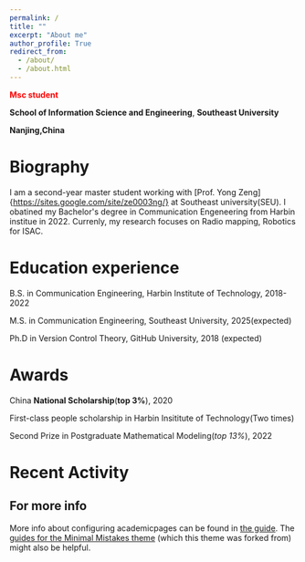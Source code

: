 ```yaml
---
permalink: /
title: ""
excerpt: "About me"
author_profile: True
redirect_from: 
  - /about/
  - /about.html
---
```


<font color =red> **Msc student** </font>

**School of Information Science  and Engineering**,
**Southeast University**

**Nanjing,China**

Biography
=====
I am a second-year master student working with [Prof. Yong Zeng]{https://sites.google.com/site/ze0003ng/} at Southeast university(SEU). I obatined my Bachelor's degree in Communication Engeneering from Harbin institue in 2022. Currenly, my research focuses on Radio mapping, Robotics for ISAC.

Education experience
======
B.S. in Communication Engineering, Harbin Institute of Technology, 2018-2022

M.S. in Communication Engineering, Southeast University, 2025(expected)

Ph.D in Version Control Theory, GitHub University, 2018 (expected)

Awards
======
China **National Scholarship**(**top 3%**), 2020

First-class people scholarship in Harbin Insititute of Technology(Two times)

Second Prize in Postgraduate Mathematical Modeling(*top 13%*), 2022



Recent Activity
======



<!-- #Like many other Jekyll-based GitHub Pages templates, academicpages makes you separate the website's content from its form. The content & metadata of your website are in structured markdown files, while various #other files constitute the theme, specifying how to transform that content & metadata into HTML pages. You keep these various markdown (.md), YAML (.yml), HTML, and CSS files in a public GitHub repository. Each #time you commit and push an update to the repository, the [GitHub pages](https://pages.github.com/) service creates static HTML pages based on these files, which are hosted on GitHub's servers free of charge.

#Many of the features of dynamic content management systems (like Wordpress) can be achieved in this fashion, using a fraction of the computational resources and with far less vulnerability to hacking and DDoSing. #You can also modify the theme to your heart's content without touching the content of your site. If you get to a point where you've broken something in Jekyll/HTML/CSS beyond repair, your markdown files describing #your talks, publications, etc. are safe. You can rollback the changes or even delete the repository and start over -- just be sure to save the markdown files! Finally, you can also write scripts that process the #structured data on the site, such as [this one](https://github.com/academicpages/academicpages.github.io/blob/master/talkmap.ipynb) that analyzes metadata in pages about talks to display [a map of every location #you've given a talk](https://academicpages.github.io/talkmap.html).

#Getting started
#======
#1. Register a GitHub account if you don't have one and confirm your e-mail (required!)
#1. Fork [this repository](https://github.com/academicpages/academicpages.github.io) by clicking the "fork" button in the top right. 
#1. Go to the repository's settings (rightmost item in the tabs that start with "Code", should be below "Unwatch"). Rename the repository "[your GitHub username].github.io", which will also be your website's URL.
#1. Set site-wide configuration and create content & metadata (see below -- also see [this set of diffs](http://archive.is/3TPas) showing what files were changed to set up [an example site](https://getorg-#testacct.github.io) for a user with the username "getorg-testacct")
#1. Upload any files (like PDFs, .zip files, etc.) to the files/ directory. They will appear at https://[your GitHub username].github.io/files/example.pdf.  
#1. Check status by going to the repository settings, in the "GitHub pages" section

#Site-wide configura
#------
#The main configuration file for the site is in the base directory in [_config.yml](https://github.com/academicpages/academicpages.github.io/blob/master/_config.yml), which defines the content in the sidebars and #other site-wide features. You will need to replace the default variables with ones about yourself and your site's github repository. The configuration file for the top menu is in [_data/navigation.yml]##(https://github.com/academicpages/academicpages.github.io/blob/master/_data/navigation.yml). For example, if you don't have a portfolio or blog posts, you can remove those items from that navigation.yml file to #remove them from the header. 

#Create content & metadata
#------
#For site content, there is one markdown file for each type of content, which are stored in directories like _publications, _talks, _posts, _teaching, or _pages. For example, each talk is a markdown file in the #[_talks directory](https://github.com/academicpages/academicpages.github.io/tree/master/_talks). At the top of each markdown file is structured data in YAML about the talk, which the theme will parse to do lots of #cool stuff. The same structured data about a talk is used to generate the list of talks on the [Talks page](https://academicpages.github.io/talks), each [individual page](https://academicpages.github.io/talks/2012-#03-01-talk-1) for specific talks, the talks section for the [CV page](https://academicpages.github.io/cv), and the [map of places you've given a talk](https://academicpages.github.io/talkmap.html) (if you run this #[python file](https://github.com/academicpages/academicpages.github.io/blob/master/talkmap.py) or [Jupyter notebook](https://github.com/academicpages/academicpages.github.io/blob/master/talkmap.ipynb), which #creates the HTML for the map based on the contents of the _talks directory).

**Markdown generator**

I have also created [a set of Jupyter notebooks](https://github.com/academicpages/academicpages.github.io/tree/master/markdown_generator
) that converts a CSV containing structured data about talks or presentations into individual markdown files that will be properly formatted for the academicpages template. The sample CSVs in that directory are the ones I used to create my own personal website at stuartgeiger.com. My usual workflow is that I keep a spreadsheet of my publications and talks, then run the code in these notebooks to generate the markdown files, then commit and push them to the GitHub repository.

How to edit your site's GitHub repository
------
Many people use a git client to create files on their local computer and then push them to GitHub's servers. If you are not familiar with git, you can directly edit these configuration and markdown files directly in the github.com interface. Navigate to a file (like [this one](https://github.com/academicpages/academicpages.github.io/blob/master/_talks/2012-03-01-talk-1.md) and click the pencil icon in the top right of the content preview (to the right of the "Raw | Blame | History" buttons). You can delete a file by clicking the trashcan icon to the right of the pencil icon. You can also create new files or upload files by navigating to a directory and clicking the "Create new file" or "Upload files" buttons. 
-->
<!-- Example: editing a markdown file for a talk
![Editing a markdown file for a talk](/images/editing-talk.png) -->

For more info
------
More info about configuring academicpages can be found in [the guide](https://academicpages.github.io/markdown/). The [guides for the Minimal Mistakes theme](https://mmistakes.github.io/minimal-mistakes/docs/configuration/) (which this theme was forked from) might also be helpful.
